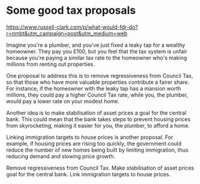 # Some good tax proposals

https://www.russell-clark.com/p/what-would-fdr-do?r=nmbt&utm_campaign=post&utm_medium=web

Imagine you're a plumber, and you've just fixed a leaky tap for a wealthy homeowner. They pay you £100, but you feel that the tax system is unfair because you're paying a similar tax rate to the homeowner who's making millions from renting out properties. 

One proposal to address this is to remove regressiveness from Council Tax, so that those who have more valuable properties contribute a fairer share. For instance, if the homeowner with the leaky tap has a mansion worth millions, they could pay a higher Council Tax rate, while you, the plumber, would pay a lower rate on your modest home.

Another idea is to make stabilisation of asset prices a goal for the central bank. This could mean that the bank takes steps to prevent housing prices from skyrocketing, making it easier for you, the plumber, to afford a home.

Linking immigration targets to house prices is another proposal. For example, if housing prices are rising too quickly, the government could reduce the number of new homes being built by limiting immigration, thus reducing demand and slowing price growth.

Remove regressiveness from Council Tax.
Make stabilisation of asset prices goal for the central bank.
Link immigration targets to house prices.
